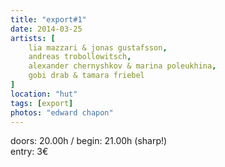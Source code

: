 ```yaml
---
title: "export#1"
date: 2014-03-25
artists: [
    lia mazzari & jonas gustafsson,
    andreas trobollowitsch,
    alexander chernyshkov & marina poleukhina,
    gobi drab & tamara friebel
]
location: "hut"
tags: [export]
photos: "edward chapon"
---
```

doors: 20.00h / begin: 21.00h (sharp!)  
entry: 3€

